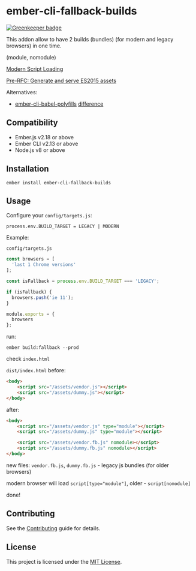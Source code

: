 ember-cli-fallback-builds
==============================================================================

[![Greenkeeper badge](https://badges.greenkeeper.io/lifeart/ember-cli-fallback-builds.svg)](https://greenkeeper.io/)

This addon allow to have 2 builds (bundles) (for modern and legacy browsers) in one time.

(module, nomodule)

[Modern Script Loading](https://jasonformat.com/modern-script-loading/)

[Pre-RFC: Generate and serve ES2015 assets](https://github.com/emberjs/rfcs/issues/383)

Alternatives: 
* [ember-cli-babel-polyfills](https://github.com/pzuraq/ember-cli-babel-polyfills) [difference](https://github.com/lifeart/ember-cli-fallback-builds/issues/3)

Compatibility
------------------------------------------------------------------------------

* Ember.js v2.18 or above
* Ember CLI v2.13 or above
* Node.js v8 or above


Installation
------------------------------------------------------------------------------

```
ember install ember-cli-fallback-builds
```

Usage
------------------------------------------------------------------------------


Configure your `config/targets.js`:
```
process.env.BUILD_TARGET = LEGACY | MODERN
```

Example:

`config/targets.js`
```js
const browsers = [
  'last 1 Chrome versions'
];

const isFallback = process.env.BUILD_TARGET === 'LEGACY';

if (isFallback) {
  browsers.push('ie 11');
}

module.exports = {
  browsers
};
```

run:
```
ember build:fallback --prod
```

check `index.html`

`dist/index.html` before:

```html
<body>
    <script src="/assets/vendor.js"></script>
    <script src="/assets/dummy.js"></script>
</body>
```

after:

```html
<body>
    <script src="/assets/vendor.js" type="module"></script>
    <script src="/assets/dummy.js" type="module"></script>

    <script src="/assets/vendor.fb.js" nomodule></script>
    <script src="/assets/dummy.fb.js" nomodule></script>
</body>
```

new files: `vendor.fb.js`, `dummy.fb.js` - legacy js bundles (for older browsers)

modern browser will load `script[type="module"]`, older - `script[nomodule]`

done!


Contributing
------------------------------------------------------------------------------

See the [Contributing](CONTRIBUTING.md) guide for details.


License
------------------------------------------------------------------------------

This project is licensed under the [MIT License](LICENSE.md).
